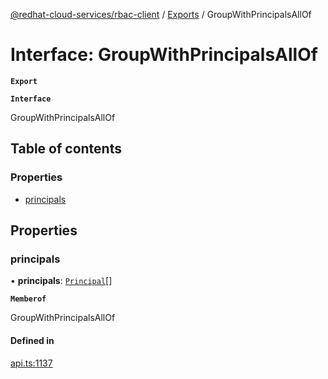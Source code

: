 [@redhat-cloud-services/rbac-client](../README.md) / [Exports](../modules.md) / GroupWithPrincipalsAllOf

# Interface: GroupWithPrincipalsAllOf

**`Export`**

**`Interface`**

GroupWithPrincipalsAllOf

## Table of contents

### Properties

- [principals](GroupWithPrincipalsAllOf.md#principals)

## Properties

### principals

• **principals**: [`Principal`](Principal.md)[]

**`Memberof`**

GroupWithPrincipalsAllOf

#### Defined in

[api.ts:1137](https://github.com/RedHatInsights/javascript-clients/blob/master/packages/rbac/api.ts#L1137)
